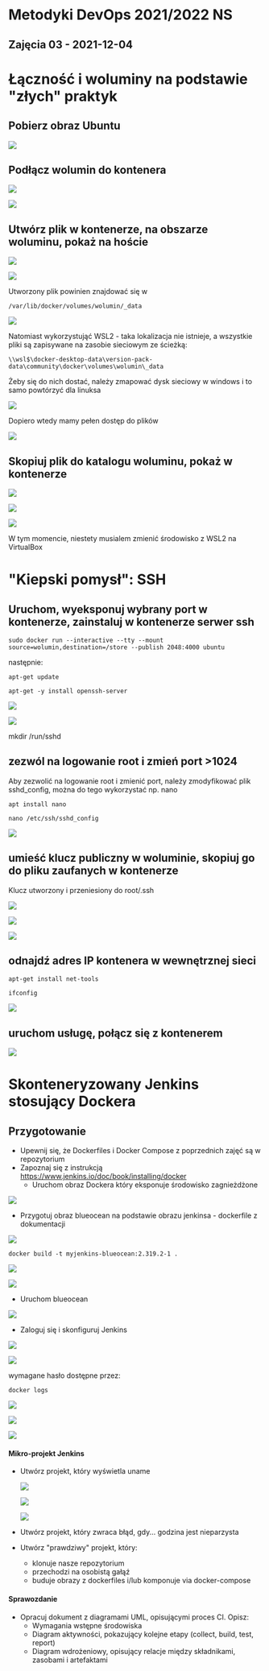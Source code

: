 # Metodyki DevOps 2021/2022 NS
Zajęcia 03 - 2021-12-04
---
# Łączność i woluminy na podstawie "złych" praktyk
## Pobierz obraz Ubuntu
![](img_03/01.jpg)

## Podłącz wolumin do kontenera

![](img_03/02.jpg)

![](img_03/03.jpg)

## Utwórz plik w kontenerze, na obszarze woluminu, pokaż na hoście

![](img_03/04.jpg)

![](img_03/05.jpg)

Utworzony plik powinien znajdować się w 

```/var/lib/docker/volumes/wolumin/_data```

![](img_03/06.jpg)

Natomiast wykorzystująć WSL2 - taka lokalizacja nie istnieje, a wszystkie pliki są zapisywane na zasobie sieciowym ze ścieżką:

```\\wsl$\docker-desktop-data\version-pack-data\community\docker\volumes\wolumin\_data```

Żeby się do nich dostać, należy zmapować dysk sieciowy w windows i to samo powtórzyć dla linuksa

![](img_03/07.jpg)

Dopiero wtedy mamy pełen dostęp do plików

![](img_03/08.jpg)

## Skopiuj plik do katalogu woluminu, pokaż w kontenerze

![](img_03/09.jpg)

![](img_03/10.jpg)

![](img_03/11.jpg)

W tym momencie, niestety musialem zmienić środowisko z WSL2 na VirtualBox

# "Kiepski pomysł": SSH

## Uruchom, wyeksponuj wybrany port w kontenerze, zainstaluj w kontenerze serwer ssh

```sudo docker run --interactive --tty --mount source=wolumin,destination=/store --publish 2048:4000 ubuntu```

następnie:

```apt-get update```

```apt-get -y install openssh-server ```

![](img_03/14.jpg)

![](img_03/15.jpg)

mkdir /run/sshd

## zezwól na logowanie root i zmień port >1024

Aby zezwolić na logowanie root i zmienić port, należy zmodyfikować plik sshd_config, można do tego wykorzystać np. nano

```apt install nano```

```nano /etc/ssh/sshd_config```

![](img_03/16.jpg)

## umieść klucz publiczny w woluminie, skopiuj go do pliku zaufanych w kontenerze

Klucz utworzony i przeniesiony do root/.ssh

![](img_03/17.jpg)

![](img_03/18.jpg)

![](img_03/18a.jpg)

## odnajdź adres IP kontenera w wewnętrznej sieci

```apt-get install net-tools```

```ifconfig```

![](img_03/20.jpg)

## uruchom usługę, połącz się z kontenerem

![](img_03/21.jpg)


# Skonteneryzowany Jenkins stosujący Dockera

## Przygotowanie
* Upewnij się, że Dockerfiles i Docker Compose z poprzednich zajęć są w repozytorium
* Zapoznaj się z instrukcją https://www.jenkins.io/doc/book/installing/docker
  * Uruchom obraz Dockera który eksponuje środowisko zagnieżdżone

![](img_03/22.jpg)

  * Przygotuj obraz blueocean na podstawie obrazu jenkinsa - dockerfile z dokumentacji
  
![](img_03/23.jpg)
  
```docker build -t myjenkins-blueocean:2.319.2-1 .```

  ![](img_03/24.jpg)
  
  ![](img_03/25.jpg)
  
  * Uruchom blueocean
  
  ![](img_03/26.jpg)
  
  * Zaloguj się i skonfiguruj Jenkins
  
  ![](img_03/27.jpg)
  
  ![](img_03/29.jpg)
  
  wymagane hasło dostępne przez:
  
  ```docker logs```
  
  ![](img_03/28.jpg)
  
  ![](img_03/30.jpg)
  
   ![](img_03/31.jpg)

#### Mikro-projekt Jenkins
* Utwórz projekt, który wyświetla uname

  ![](img_03/32.jpg)
  
  ![](img_03/33.jpg)

  ![](img_03/34.jpg)
  
  
* Utwórz projekt, który zwraca błąd, gdy... godzina jest nieparzysta 
* Utwórz "prawdziwy" projekt, który:
  * klonuje nasze repozytorium
  * przechodzi na osobistą gałąź
  * buduje obrazy z dockerfiles i/lub komponuje via docker-compose
  
#### Sprawozdanie
* Opracuj dokument z diagramami UML, opisującymi proces CI. Opisz:
  * Wymagania wstępne środowiska
  * Diagram aktywności, pokazujący kolejne etapy (collect, build, test, report)
  * Diagram wdrożeniowy, opisujący relacje między składnikami, zasobami i artefaktami
